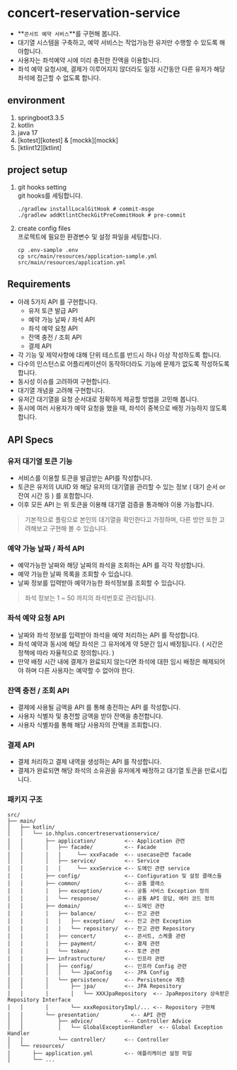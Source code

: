 # concert-reservation-service

- **`콘서트 예약 서비스`**를 구현해 봅니다.
- 대기열 시스템을 구축하고, 예약 서비스는 작업가능한 유저만 수행할 수 있도록 해야합니다.
- 사용자는 좌석예약 시에 미리 충전한 잔액을 이용합니다.
- 좌석 예약 요청시에, 결제가 이루어지지 않더라도 일정 시간동안 다른 유저가 해당 좌석에 접근할 수 없도록 합니다.

## environment

1. springboot3.3.5
2. kotlin
3. java 17
4. [kotest][kotest] & [mockk][mockk]
5. [ktlint12][ktlint]

## project setup

1. git hooks setting  
   git hooks를 세팅합니다.
    ```shell
    ./gradlew installLocalGitHook # commit-msge
    ./gradlew addKtlintCheckGitPreCommitHook # pre-commit
    ```
2. create config files  
   프로젝트에 필요한 환경변수 및 설정 파일을 세팅합니다.
    ```shell
    cp .env-sample .env
    cp src/main/resources/application-sample.yml src/main/resources/application.yml
    ```

## Requirements

- 아래 5가지 API 를 구현합니다.
    - 유저 토큰 발급 API
    - 예약 가능 날짜 / 좌석 API
    - 좌석 예약 요청 API
    - 잔액 충전 / 조회 API
    - 결제 API
- 각 기능 및 제약사항에 대해 단위 테스트를 반드시 하나 이상 작성하도록 합니다.
- 다수의 인스턴스로 어플리케이션이 동작하더라도 기능에 문제가 없도록 작성하도록 합니다.
- 동시성 이슈를 고려하여 구현합니다.
- 대기열 개념을 고려해 구현합니다.
- 유저간 대기열을 요청 순서대로 정확하게 제공할 방법을 고민해 봅니다.
- 동시에 여러 사용자가 예약 요청을 했을 때, 좌석이 중복으로 배정 가능하지 않도록 합니다.

## API Specs

### 유저 대기열 토큰 기능

- 서비스를 이용할 토큰을 발급받는 API를 작성합니다.
- 토큰은 유저의 UUID 와 해당 유저의 대기열을 관리할 수 있는 정보 ( 대기 순서 or 잔여 시간 등 ) 를 포함합니다.
- 이후 모든 API 는 위 토큰을 이용해 대기열 검증을 통과해야 이용 가능합니다.

> 기본적으로 폴링으로 본인의 대기열을 확인한다고 가정하며, 다른 방안 또한 고려해보고 구현해 볼 수 있습니다.

### 예약 가능 날짜 / 좌석 API

- 예약가능한 날짜와 해당 날짜의 좌석을 조회하는 API 를 각각 작성합니다.
- 예약 가능한 날짜 목록을 조회할 수 있습니다.
- 날짜 정보를 입력받아 예약가능한 좌석정보를 조회할 수 있습니다.

> 좌석 정보는 1 ~ 50 까지의 좌석번호로 관리됩니다.

### 좌석 예약 요청 API

- 날짜와 좌석 정보를 입력받아 좌석을 예약 처리하는 API 를 작성합니다.
- 좌석 예약과 동시에 해당 좌석은 그 유저에게 약 5분간 임시 배정됩니다. ( 시간은 정책에 따라 자율적으로 정의합니다. )
- 만약 배정 시간 내에 결제가 완료되지 않는다면 좌석에 대한 임시 배정은 해제되어야 하며 다른 사용자는 예약할 수 없어야 한다.

### 잔액 충전 / 조회 API

- 결제에 사용될 금액을 API 를 통해 충전하는 API 를 작성합니다.
- 사용자 식별자 및 충전할 금액을 받아 잔액을 충전합니다.
- 사용자 식별자를 통해 해당 사용자의 잔액을 조회합니다.

### 결제 API

- 결제 처리하고 결제 내역을 생성하는 API 를 작성합니다.
- 결제가 완료되면 해당 좌석의 소유권을 유저에게 배정하고 대기열 토큰을 만료시킵니다.

### 패키지 구조

```shell
src/
├── main/
│   ├── kotlin/
│   │   └── io.hhplus.concertreservationservice/
│   │       ├── application/         <-- Application 관련
│   │       │   ├── facade/          <-- Facade
│   │       │   │     └── xxxFacade  <-- usecase관련 facade
│   │       │   ├── service/         <-- Service
│   │       │   │     └── xxxService <-- 도메인 관련 service
│   │       ├── config/              <-- Configuration 및 설정 클래스들
│   │       ├── common/              <-- 공통 클래스
│   │       │   ├── exception/       <-- 공통 서비스 Exception 정의
│   │       │   └── response/        <-- 공통 API 응답, 에러 코드 정의
│   │       ├── domain/              <-- 도메인 관련
│   │       │   ├── balance/         <-- 잔고 관련
│   │       │   │   ├── exception/   <-- 잔고 관련 Exception
│   │       │   │   └── repository/  <-- 잔고 관련 Repository
│   │       │   ├── concert/         <-- 콘서트, 스케줄 관련
│   │       │   ├── payment/         <-- 결제 관련
│   │       │   └── token/           <-- 토큰 관련
│   │       ├── infrastructure/      <-- 인프라 관련
│   │       │   ├── config/          <-- 인프라 Config 관련
│   │       │   │   └── JpaConfig    <-- JPA Config
│   │       │   └── persistence/     <-- Persistence 계층
│   │       │       ├── jpa/         <-- JPA Repository
│   │       │       │   └── XXXJpaRepository  <-- JpaRepository 상속받은 Repository Interface
│   │       │       └── xxxRepositoryImpl/... <-- Repository 구현체
│   │       └── presentation/          <-- API 관련
│   │           ├── advice/          <-- Controller Advice
│   │           │   └── GlobalExceptionHandler  <-- Global Exception Handler
│   │           └── controller/      <-- Controller
│   └── resources/
│       ├── application.yml          <-- 애플리케이션 설정 파일
│       └── ...
```
